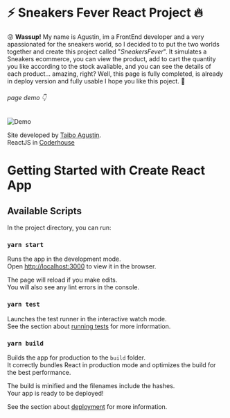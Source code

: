 :zap: Sneakers Fever React Project :fire:
=============

:stuck_out_tongue_winking_eye: **Wassup!** My name is Agustin, im a FrontEnd developer and a very apassionated for the sneakers world, so I decided to to put the two worlds together and create this project called "*SneakersFever*". It simulates a Sneakers ecommerce, you can view the product, add to cart the quantity you like according to the stock avaliable, and you can see the details of each product... amazing, right? Well, this page is fully completed, is already in deploy version and fully usable I hope you like this poject. :muscle:

###### page demo :point_down:
![Demo](public/gif/SneakersFeverDemo.gif)




Site developed by [Taibo Agustin](https://www.instagram.com/taibo.agus/).\
ReactJS in [Coderhouse](https://www.coderhouse.com/?utm_term=coderhouse&utm_campaign=12058006243&utm_source=google_search_brand&utm_medium=cpc&gclid=CjwKCAiA4veMBhAMEiwAU4XRrz6NSTl9yjm21E2rFwIcweHbge_0FiHilhvkq3n_56brvrT2CJG7IBoCOpsQAvD_BwE)


# Getting Started with Create React App


## Available Scripts

In the project directory, you can run:

### `yarn start`

Runs the app in the development mode.\
Open [http://localhost:3000](http://localhost:3000) to view it in the browser.

The page will reload if you make edits.\
You will also see any lint errors in the console.

### `yarn test`

Launches the test runner in the interactive watch mode.\
See the section about [running tests](https://facebook.github.io/create-react-app/docs/running-tests) for more information.

### `yarn build`

Builds the app for production to the `build` folder.\
It correctly bundles React in production mode and optimizes the build for the best performance.

The build is minified and the filenames include the hashes.\
Your app is ready to be deployed!

See the section about [deployment](https://facebook.github.io/create-react-app/docs/deployment) for more information.
